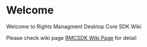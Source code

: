 # Welcome

Welcome to Rights Managment Desktop Core SDK Wiki

Please check wiki page 
[RMCSDK Wiki Page](https://bitbucket.org/nxtlbs-devops/rmcsdk-wiki/wiki/Home) for detail